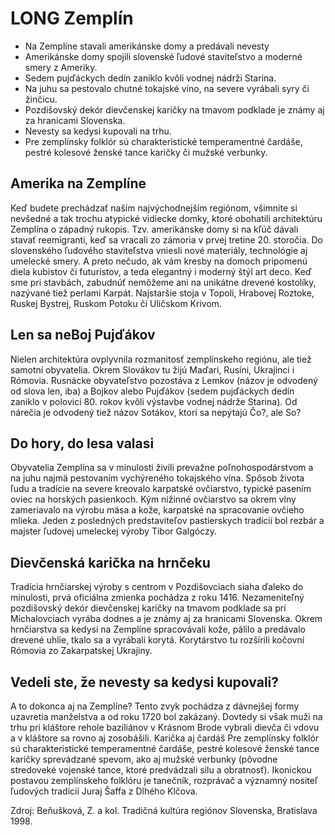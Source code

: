 LONG Zemplín
=======

* Na Zemplíne stavali amerikánske domy a predávali nevesty
* Amerikánske domy spojili slovenské ľudové staviteľstvo a moderné smery z Ameriky.
* Sedem pujďáckych dedín zaniklo kvôli vodnej nádrži Starina.
* Na juhu sa pestovalo chutné tokajské víno, na severe vyrábali syry či žinčicu.
* Pozdišovský dekór dievčenskej karičky na tmavom podklade je známy aj za hranicami Slovenska.
* Nevesty sa kedysi kupovali na trhu.
* Pre zemplínsky folklór sú charakteristické temperamentné čardáše, pestré kolesové ženské tance karičky či mužské verbunky.

Amerika na Zemplíne
-------------------
Keď budete prechádzať naším najvýchodnejším regiónom, všimnite si nevšedné a tak trochu atypické vidiecke domky, ktoré obohatili architektúru Zemplína o západný rukopis. Tzv. amerikánske domy si na kľúč dávali stavať reemigranti, keď sa vracali zo zámoria v prvej tretine 20. storočia. Do slovenského ľudového staviteľstva vniesli nové materiály, technológie aj umelecké smery. A preto nečudo, ak vám kresby na domoch pripomenú diela kubistov či futuristov, a teda elegantný i moderný štýl art deco. Keď sme pri stavbách, zabudnúť nemôžeme ani na unikátne drevené kostolíky, nazývané tiež perlami Karpát. Najstaršie stoja v Topoli, Hrabovej Roztoke, Ruskej Bystrej, Ruskom Potoku či Uličskom Krivom.

Len sa neBoj Pujďákov
---------------------
Nielen architektúra ovplyvnila rozmanitosť zemplínskeho regiónu, ale tiež samotní obyvatelia. Okrem Slovákov tu žijú Maďari, Rusíni, Ukrajinci i Rómovia. Rusnácke obyvateľstvo pozostáva z Lemkov (názov je odvodený od slova len, iba) a Bojkov alebo Pujďákov (sedem pujďáckych dedín zaniklo v polovici 80. rokov kvôli výstavbe vodnej nádrže Starina). Od nárečia je odvodený tiež názov Sotákov, ktorí sa nepýtajú Čo?, ale So?

Do hory, do lesa valasi
-----------------------
Obyvatelia Zemplína sa v minulosti živili prevažne poľnohospodárstvom a na juhu najmä pestovaním vychýreného tokajského vína. Spôsob života ľudu a tradície na severe kreovalo karpatské ovčiarstvo, typické pasením oviec na horských pasienkoch. Kým nížinné ovčiarstvo sa okrem vlny zameriavalo na výrobu mäsa a kože, karpatské na spracovanie ovčieho mlieka. Jeden z posledných predstaviteľov pastierskych tradícií bol rezbár a majster ľudovej umeleckej výroby Tibor Galgóczy.

Dievčenská karička na hrnčeku
-----------------------------
Tradícia hrnčiarskej výroby s centrom v Pozdišovciach siaha ďaleko do minulosti, prvá oficiálna zmienka pochádza z roku 1416. Nezameniteľný pozdišovský dekór dievčenskej karičky na tmavom podklade sa pri Michalovciach vyrába dodnes a je známy aj za hranicami Slovenska. Okrem hrnčiarstva sa kedysi na Zemplíne spracovávali kože, pálilo a predávalo drevené uhlie, tkalo sa a vyrábali korytá. Korytárstvo tu rozšírili kočovní Rómovia zo Zakarpatskej Ukrajiny.

Vedeli ste, že nevesty sa kedysi kupovali?
------------------------------------------
A to dokonca aj na Zemplíne? Tento zvyk pochádza z dávnejšej formy uzavretia manželstva a
od roku 1720 bol zakázaný. Dovtedy si však muži na trhu pri kláštore rehole baziliánov v
Krásnom Brode vybrali dievča či vdovu a v kláštore sa rovno aj zosobášili.
Karička aj čardáš
Pre zemplínsky folklór sú charakteristické temperamentné čardáše, pestré kolesové ženské
tance karičky sprevádzané spevom, ako aj mužské verbunky (pôvodne stredoveké vojenské
tance, ktoré predvádzali silu a obratnosť). Ikonickou postavou zemplínskeho folklóru je
tanečník, rozprávač a významný nositeľ ľudových tradícií Juraj Šaffa z Dlhého Klčova.

Zdroj:
Beňušková, Z. a kol. Tradičná kultúra regiónov Slovenska, Bratislava 1998.